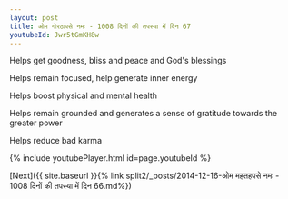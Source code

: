 ```yaml
---
layout: post
title: ओम गोरठापसे नमः - 1008 दिनों की तपस्या में दिन 67
youtubeId: Jwr5tGmKH8w
---
```

 
 
Helps get goodness, bliss and peace and God's blessings
 
Helps remain focused, help generate inner energy 
 
Helps boost physical and mental health 
 
Helps remain grounded and generates a sense of gratitude towards the greater power 
 
Helps reduce bad karma
 
 
 
 


{% include youtubePlayer.html id=page.youtubeId %}
 
[Next]({{ site.baseurl }}{% link  split2/_posts/2014-12-16-ओम महतहपसे नमः - 1008 दिनों की तपस्या में दिन 66.md%})
 
